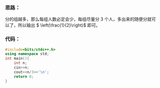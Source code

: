 ### 思路：
分的组越多，那么每组人数必定会少，每组尽量分 $3$ 个人，多出来的随便分就可以了，所以输出 $ \left(\frac{1}{2}\right)$ 即可。
### 代码：
```cpp
#include<bits/stdc++.h>
using namespace std;
int main(){
	int n;
	cin>>n;
	cout<<n/3<<'\n';
	return 0;
}
```

